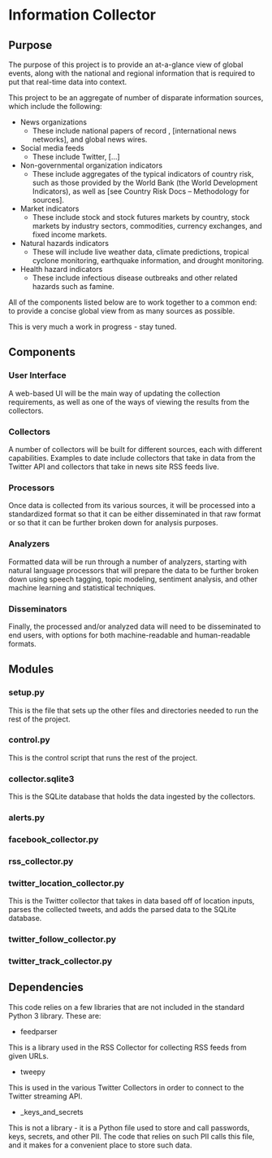 # Information Collector

## Purpose

The purpose of this project is to provide an at-a-glance view of global events, along with the national and regional 
information that is required to put that real-time data into context. 

This project to be an aggregate of number of disparate information sources, which include the following:
- News organizations
   - These include national papers of record , [international news networks], and global news wires.
- Social media feeds
   - These include Twitter, […]
- Non-governmental organization indicators
    - These include aggregates of the typical indicators of country risk, such as those provided by the World Bank 
    (the World Development Indicators), as well as [see Country Risk Docs – Methodology for sources]. 
- Market indicators
   - These include stock and stock futures markets by country, stock markets by industry sectors, commodities, 
   currency exchanges, and fixed income markets.
- Natural hazards indicators
   - These will include live weather data, climate predictions, tropical cyclone monitoring, earthquake information, 
   and drought monitoring.
- Health hazard indicators
    - These include infectious disease outbreaks and other related hazards such as famine.
    
All of the components listed below are to work together to a common end: to provide a concise global view from as many 
sources as possible.

This is very much a work in progress - stay tuned.  


## Components

### User Interface

A web-based UI will be the main way of updating the collection requirements, as well as one of the ways 
of viewing the results from the collectors.

### Collectors

A number of collectors will be built for different sources, each with different capabilities. Examples 
to date include collectors that take in data from the Twitter API and collectors that take in news site RSS 
feeds live.

### Processors

Once data is collected from its various sources, it will be processed into a standardized format so that 
it can be either disseminated in that raw format or so that it can be further broken down for analysis 
purposes.

### Analyzers

Formatted data will be run through a number of analyzers, starting with natural language processors that 
will prepare the data to be further broken down using speech tagging, topic modeling, sentiment analysis, 
and other machine learning and statistical techniques.  

### Disseminators

Finally, the processed and/or analyzed data will need to be disseminated to end users, with options for both 
machine-readable and human-readable formats.  

## Modules

### setup.py

This is the file that sets up the other files and directories needed to run the rest of the project.

### control.py

This is the control script that runs the rest of the project.

### collector.sqlite3

This is the SQLite database that holds the data ingested by the collectors.

### alerts.py

### facebook_collector.py

### rss_collector.py

### twitter_location_collector.py

This is the Twitter collector that takes in data based off of location inputs, parses the collected 
tweets, and adds the parsed data to the SQLite database.

### twitter_follow_collector.py

### twitter_track_collector.py

## Dependencies

This code relies on a few libraries that are not included in the standard Python 3 library. These are:

- feedparser

This is a library used in the RSS Collector for collecting RSS feeds from given URLs.

- tweepy

This is used in the various Twitter Collectors in order to connect to the Twitter streaming API.

- _keys_and_secrets

This is not a library - it is a Python file used to store and call passwords, keys, secrets, and other PII. The 
code that relies on such PII calls this file, and it makes for a convenient place to store such data. 